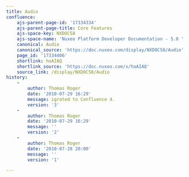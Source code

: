 ```yaml
---
title: Audio
confluence:
    ajs-parent-page-id: '17334334'
    ajs-parent-page-title: Core Features
    ajs-space-key: NXDOC58
    ajs-space-name: 'Nuxeo Platform Developer Documentation - 5.8 '
    canonical: Audio
    canonical_source: 'https://doc.nuxeo.com/display/NXDOC58/Audio'
    page_id: '17334406'
    shortlink: hoAIAQ
    shortlink_source: 'https://doc.nuxeo.com/x/hoAIAQ'
    source_link: /display/NXDOC58/Audio
history:
    - 
        author: Thomas Roger
        date: '2010-07-29 16:29'
        message: igrated to Confluence 4.
        version: '3'
    - 
        author: Thomas Roger
        date: '2010-07-29 16:29'
        message: ''
        version: '2'
    - 
        author: Thomas Roger
        date: '2010-07-28 20:00'
        message: ''
        version: '1'

---
```

